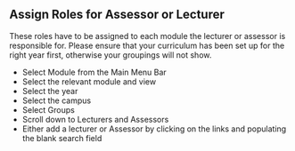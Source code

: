 ## **Assign Roles for Assessor or Lecturer**

These roles have to be assigned to each module the lecturer or assessor is responsible for.
Please ensure that your curriculum has been set up for the right year first, otherwise your groupings will not show.
-	Select Module from the Main Menu Bar
-	Select the relevant module and view
-	Select the year 
-	Select the campus
-	Select Groups
-	Scroll down to Lecturers and Assessors
-	Either add a lecturer or Assessor by clicking on the links and populating the blank search field

